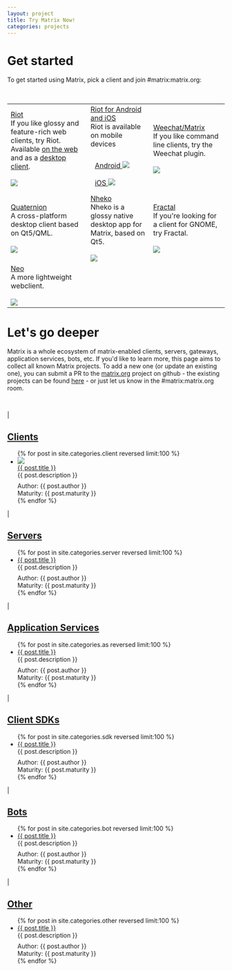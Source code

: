 ```yaml
---
layout: project
title: Try Matrix Now!
categories: projects
---
```

<script type="text/javascript">
jQuery(document).ready(($) => {
  {% assign maturities = '' | split: ',' %}
  {% assign languages = '' | split: ',' %}
  {% assign licenses = '' | split: ',' %}
  {% for post in site.categories.projects %}
    {% assign maturities = maturities | push: post.maturity %}
    {% assign languages = languages | push: post.language %}
    {% assign licenses = licenses | push: post.license %}
  {% endfor %}

  /* Populate types list */
  var types = [
    ['Clients', 'client'],
    ['Servers', 'server'],
    ['Application Services', 'as'],
    ['Client SDKs', 'sdk'],
    ['Bots', 'bot'],
    ['Other', 'other']];
  types.forEach(type => {
    var item = $('<div>');
    var checkboxId = 'chk-type-' + type[1];
    item.append(
      $('<input>')
        .attr('id', checkboxId)
        .attr('type', 'checkbox')
        .attr('checked', 'checked')
    );
    item.append($('<label>').attr('for', checkboxId).text(" " + type[0]));
    $("#types-list").append(item);
  });

  /* For each type, a click event */
  $("[id^=chk-type]").click(function(a) {
    var type = a.target.id.replace("chk-type-", "");
    checkVisibility($('li.project[data-type="' + type + '"]').toArray());
  });

  /* Populate maturities list */
  //var maturities =  "{{ maturities | uniq | join: "," }}".split(',');

  var maturities =  "Released,Stable,Late Beta,Beta,Early Beta,Late Alpha,Alpha,Early Alpha,No longer maintained".split(',');
  maturities.forEach((maturity => {
    if (maturity.length === 0) return;

    var item = $('<div>');
    var checkboxId = 'chk-maturity-' + maturity.replace(/ /g, '');

    var checkbox = $('<input>')
        .attr('id', checkboxId)
        .attr('type', 'checkbox');
    if (maturity !== "No longer maintained") { checkbox.attr('checked', 'checked'); };
    
    item.append(checkbox);
    item.append($('<label>').attr('for', checkboxId).text(" " + maturity.trim()))
    $("#maturities-list").append(item);
  }));

  /* For each maturity, a click event */
  $("[id^=chk-maturity]").click(function(a) {
    var maturity = a.target.id.replace("chk-maturity-", "");
    checkVisibility($('li.project[data-maturity="' + maturity + '"]').toArray());
  });

  /* Populate languages list */
  //var languages =  "{{ languages | uniq | join: "," }}".split(',');
  var languages =  ",C++/Qt/QML,Shell,JavaScript,Python,Kotlin,C++,Java,Perl,Go,Lisp,Lua,TypeScript,C#,Haxe,Rust,Swift,C++/Qt,PowerShell,Shell/Python,Playbook,Elixir,C,PHP,C#/Python,C++/QML".split(',');
  if (languages.indexOf("Unknown") === -1) languages.push("Unknown");
  languages.forEach((language => {
    if (language.length === 0) return;

    var item = $('<div>').addClass("item-language");
    var checkboxId = 'chk-language-' + language.replace(/ /g, '').replace(/\+/g, '-').replace(/\//g, '-').replace(/#/g, '-');
    item.append(
      $('<input>')
        .attr('id', checkboxId)
        .attr('type', 'checkbox')
        .attr('checked', 'checked')
    );
    item.append($('<label>').attr('for', checkboxId).text(" " + language.trim()))
    $("#languages-list").append(item);
  }));

  /* For each language, a click event */
  $("[id^=chk-language]").click(function(a) {
    var language = a.target.id.replace("chk-language-", "");
    checkVisibility($('li.project[data-language="' + language + '"]').toArray());
  });

  /* Populate licenses list */
  //var licenses =  "{{ licenses | uniq | join: "," }}".split(',');
  var licenses =  ",GPL3,AGPL3,Apache,Artistic2,MIT,CC0 1.0,Unknown,N/A,ISC,BSD,LGPL2.1".split(',');
  if (licenses.indexOf("Unknown") === -1) licenses.push("Unknown");
  licenses.forEach((license => {
    if (license.length === 0) return;

    var item = $('<div>');
    var checkboxId = 'chk-license-' + license.replace(/ /g, '').replace(/\//g, '-').replace(/\./g, '-');
    item.append(
      $('<input>')
        .attr('id', checkboxId)
        .attr('type', 'checkbox')
        .attr('checked', 'checked')
    );
    item.append($('<label>').attr('for', checkboxId).text(" " + license.trim()))
    $("#licenses-list").append(item);
  }));

  /* For each license, a click event */
  $("[id^=chk-license]").click(function(a) {
    var license = a.target.id.replace("chk-license-", "");
    checkVisibility($('li.project[data-license="' + license + '"]').toArray());
  });

  /* Missing data is classed as 'Unknown' for now */
  jQuery('li[data-language=""]').attr("data-language", "Unknown");
  jQuery('li[data-license=""]').attr("data-license", "Unknown");

  /* controls for the All/None selectors */
  $("#types-all").click(() => {
    $("[id^=chk-type]").prop("checked", true);
    checkVisibility($('li.project').toArray());
  });
  $("#types-none").click(() => {
    $("[id^=chk-type]").prop("checked", false);
    checkVisibility($('li.project').toArray());
  });
  $("#maturities-all").click(() => {
    $("[id^=chk-maturity]").prop("checked", true);
    checkVisibility($('li.project').toArray());
  });
  $("#maturities-none").click(() => {
    $("[id^=chk-maturity]").prop("checked", false);
    checkVisibility($('li.project').toArray());
  });
  $("#languages-all").click(() => {
    $("[id^=chk-language]").prop("checked", true);
    checkVisibility($('li.project').toArray());
  });
  $("#languages-none").click(() => {
    $("[id^=chk-language]").prop("checked", false);
    checkVisibility($('li.project').toArray());
  });

  $("#licenses-all").click(() => {
    $("[id^=chk-license]").prop("checked", true);
    checkVisibility($('li.project').toArray());
  });
  $("#licenses-none").click(() => {
    $("[id^=chk-license]").prop("checked", false);
    checkVisibility($('li.project').toArray());
  });

  /* Make the visibility changes on click */
  function checkVisibility(projects) {
    projects.forEach(function(project) {
      project = $(project);

      var project_type = project.data("type");
      var correct_type = $("#chk-type-" + project_type).prop("checked");
      if (! correct_type && project_type !== "") {
        project.hide(400);
        return;
      }
      var project_maturity = project.data("maturity");
      var correct_maturity = $("#chk-maturity-" + project_maturity).prop("checked");
      if (! correct_maturity && project_maturity !== "") {
        project.hide(400);
        return;
      }
      var project_language = project.data("language");
      var correct_language = $("#chk-language-" + project_language.toString()).prop("checked");
      if (! correct_language && project_language !== "") {
        project.hide(400);
        return;
      }
      var project_license = project.data("license");
      var correct_license = $("#chk-license-" + project_license.toString()).prop("checked");
      if (! correct_license && project_license !== "") {
        project.hide(400);
        return;
      }
      project.show(400);
    });
  }

  /* show contols if JS is actually available... */
  $("#controls").show();
  $("li.project a img").each(function(a, b) {
    console.log($(b).attr("src"));
    if ($(b).attr("src").length === 0) {
      $(b).attr("src", "/docs/projects/images/noimage.png");
      //$(b).attr("style", "opacity: 0.4;");
      $(b).css({opacity:0.5, height:"120px"})
    }
  });
});


</script>
# Get started
<div class='font18'>
To get started using Matrix, pick a client and join #matrix:matrix.org:
</div>

<p>&nbsp;</p>
<table class='bigtable'>
  <tr>
    <td class='bigproject'>
      <a href='./client/riot.html' class='font18 bold'>
        Riot
      </a><br />
      If you like glossy and feature-rich web clients, try Riot. Available <a href='./client/riot.html'>on the web</a> and as a <a href='https://riot.im/desktop.html'>desktop client</a>.<br /><br />
      <a href='./client/riot.html'>
        <img src='/docs/projects/images/riot-web-featured.png' class='featured_screenshot'>
      </a>
    </td>
    <td class='bigproject'>
      <a href='./client/riot-android.html' class='font18 bold'>
        Riot for Android and iOS
      </a><br />
      Riot is available on mobile devices<br /><br />
      <a href='./client/riot-android.html' style="float:left; padding: 10px">
        Android
        <img src='/docs/projects/images/vector-android-featured.png' class='featured_screenshot'>
      </a>
      <a href='./client/riot-ios.html' style="float:left; padding: 10px">
        iOS
        <img src='/docs/projects/images/vector-iOS-featured.png' class='featured_screenshot'>
      </a>
    </td>
    <td class='bigproject'>
      <a href='./client/weechat.html' class='font18 bold'>
        Weechat/Matrix
      </a><br />
      If you like command line clients, try the Weechat plugin.<br /><br />
      <a href='./client/weechat.html'>
        <img src='https://matrix.org/blog/wp-content/uploads/2015/04/Screen-Shot-2015-08-07-at-13.31.29-300x209.png' class='featured_screenshot'>
      </a>
    </td>
  </tr>
  <tr>
    <td class='bigproject'>
      <a href='./client/quaternion.html' class='font18 bold'>
        Quaternion
      </a><br />
      A cross-platform desktop client based on Qt5/QML.<br /><br />
      <a href='./client/quaternion.html'>
        <img src='https://raw.githubusercontent.com/QMatrixClient/Quaternion/master/quaternion.png' class='featured_screenshot'>
      </a>
    </td>
    <td class='bigproject'>
      <a href='./client/nheko.html' class='font18 bold'>
        Nheko
      </a><br />
      Nheko is a glossy native desktop app for Matrix, based on Qt5.<br /><br />
      <a href='./client/nheko.html'>
        <img src='/docs/projects/images/nheko_thumb.png' class='featured_screenshot'>
      </a>
    </td>
    <td class='bigproject'>
      <a href='./client/fractal.html' class='font18 bold'>
        Fractal
      </a><br />
      If you're looking for a client for GNOME, try Fractal.<br /><br />
      <a href='./client/fractal.html'>
        <img src='/docs/projects/images/fractal-featured.png' class='featured_screenshot'>
      </a>
    </td>
  </tr>
  <tr>
    <td class='bigproject'>
      <a href='./client/neo.html' class='font18 bold'>
        Neo
      </a><br />
      A more lightweight webclient.<br /><br />
      <a href='./client/neo.html'>
        <img src='/docs/projects/images/neo.png' class='featured_screenshot'>
      </a>
    </td>
  </tr>
</table>

# Let's go deeper
Matrix is a whole ecosystem of matrix-enabled clients, servers, gateways, application services, bots, etc. If you'd like to learn more, this page aims to collect all known Matrix projects. To add a new one (or update an existing one), you can submit a PR to the [matrix.org](https://github.com/matrix-org/matrix.org) project on github - the existing projects can be found [here](https://github.com/matrix-org/matrix.org/tree/master/jekyll/_posts/projects) - or just let us know in the #matrix:matrix.org room.


<div id="controls" style="user-select: none; display: none;">
  <div id="types" class='control-column'>
    <div class='font18'>Project Type</div>
    <span id="types-all">All</span>
    <span id="types-none">None</span>
    <div id="types-list"></div>
  </div>
  <div id="maturities" class='control-column'>
    <div class='font18'>Maturity</div>
    <span id="maturities-all">All</span>
    <span id="maturities-none">None</span>
    <div id="maturities-list"></div>
  </div>
  <div id="languages" class='control-column'>
    <div class='font18'>Language</div>
    <span id="languages-all">All</span>
    <span id="languages-none">None</span>
    <br />
    <div id="languages-list" style="display: inline-table;column-count: 2;width: 400px;"></div>
  </div>
  <div id="licenses" class='control-column'>
    <div class='font18'>License</div>
    <span id="licenses-all">All</span>
    <span id="licenses-none">None</span>
    <div id="licenses-list"></div>
  </div>
</div>

<br clear="all" />

|

<h2 id="clients"><a href="#clients" class="nolink">Clients</a></h2>

<ul class='projectlist'>
  {% for post in site.categories.client reversed limit:100 %}
      <li class='project' 
        data-maturity='{{ post.maturity | replace:' ', '' }}'
        data-language='{{ post.language | replace:' ', '' | replace: '+', '-' | replace: '/', '-' | replace: '#', '-' }}'
        data-license='{{ post.license | replace:' ', '' | replace: '/', '-'| replace: '.', '-' }}'
        data-type='client'>
        <a href='/docs{{ BASE_PATH }}{{ post.url }}'> 
          <img class='thumbnail' src='{{ post.thumbnail }}'>
        </a>
        <br />
        <a href='/docs{{ BASE_PATH }}{{ post.url }}'>  
          {{ post.title }}
        </a><br />
        <div style='margin-bottom: 8px;'>
          {{ post.description }}
        </div> 
        Author: {{ post.author }}<br />
        Maturity: {{ post.maturity }} 
      </li>
  {% endfor %}
</ul>

|

<h2 id="servers"><a href="#servers" class="nolink">Servers</a></h2>

<ul class='projectlist'>
  {% for post in site.categories.server reversed limit:100 %}
      <li class='project' 
        data-maturity='{{ post.maturity | replace:' ', '' }}'
        data-language='{{ post.language | replace:' ', '' | replace: '+', '-' | replace: '/', '-' | replace: '#', '-' }}'
        data-license='{{ post.license | replace:' ', '' | replace: '/', '-'| replace: '.', '-' }}'
        data-type='server'>
        <a href='/docs{{ BASE_PATH }}{{ post.url }}'>
          {{ post.title }}
        </a><br />
        <div style='margin-bottom: 8px;'>
          {{ post.description }}
        </div>
        Author: {{ post.author }}<br />
        Maturity: {{ post.maturity }}
      </li>
  {% endfor %}
</ul>


|

<h2 id="application-services"><a href="#application-services" class="nolink">Application Services</a></h2>

<ul class='projectlist'>
  {% for post in site.categories.as reversed limit:100 %}
      <li class='project' 
        data-maturity='{{ post.maturity | replace:' ', '' }}'
        data-language='{{ post.language | replace:' ', '' | replace: '+', '-' | replace: '/', '-' | replace: '#', '-' }}'
        data-license='{{ post.license | replace:' ', '' | replace: '/', '-'| replace: '.', '-' }}'
        data-type='as'>
        <a href='/docs{{ BASE_PATH }}{{ post.url }}'>
          {{ post.title }}
        </a><br />
        <div style='margin-bottom: 8px;'>
          {{ post.description }}
        </div>
        Author: {{ post.author }}<br />
        Maturity: {{ post.maturity }}
      </li>
  {% endfor %}

 </ul>

|

<h2 id="client-sdks"><a href="#client-sdks" class="nolink">Client SDKs</a></h2>

<ul class='projectlist'>
  {% for post in site.categories.sdk reversed limit:100 %}
      <li class='project' 
        data-maturity='{{ post.maturity | replace:' ', '' }}'
        data-language='{{ post.language | replace:' ', '' | replace: '+', '-' | replace: '/', '-' | replace: '#', '-' }}'
        data-license='{{ post.license | replace:' ', '' | replace: '/', '-'| replace: '.', '-' }}'
        data-type='sdk'>
        <a href='/docs{{ BASE_PATH }}{{ post.url }}'>
          {{ post.title }}
        </a><br />
        <div style='margin-bottom: 8px;'>
          {{ post.description }}
        </div>
        Author: {{ post.author }}<br />
        Maturity: {{ post.maturity }}
      </li>
  {% endfor %}

 </ul>

|

<h2 id="bots"><a href="#bots" class="nolink">Bots</a></h2>

<ul class='projectlist'>
  {% for post in site.categories.bot reversed limit:100 %}
      <li class='project' 
        data-maturity='{{ post.maturity | replace:' ', '' }}'
        data-language='{{ post.language | replace:' ', '' | replace: '+', '-' | replace: '/', '-' | replace: '#', '-' }}'
        data-license='{{ post.license | replace:' ', '' | replace: '/', '-'| replace: '.', '-' }}'
        data-type='bot'>
        <a href='/docs{{ BASE_PATH }}{{ post.url }}'>
          {{ post.title }}
        </a><br />
        <div style='margin-bottom: 8px;'>
          {{ post.description }}
        </div>
        Author: {{ post.author }}<br />
        Maturity: {{ post.maturity }}
      </li>
  {% endfor %}

 </ul>

|

<h2 id="other"><a href="#other" class="nolink">Other</a></h2>

<ul class='projectlist'>
  {% for post in site.categories.other reversed limit:100 %}
      <li class='project' 
        data-maturity='{{ post.maturity | replace:' ', '' }}'
        data-language='{{ post.language | replace:' ', '' | replace: '+', '-' | replace: '/', '-' | replace: '#', '-' }}'
        data-license='{{ post.license | replace:' ', '' | replace: '/', '-'| replace: '.', '-' }}'
        data-type='other'>
        <a href='/docs{{ BASE_PATH }}{{ post.url }}'>
          {{ post.title }}
        </a><br />
        <div style='margin-bottom: 8px;'>
          {{ post.description }}
        </div>
        Author: {{ post.author }}<br />
        Maturity: {{ post.maturity }}
      </li>
  {% endfor %}

 </ul>

